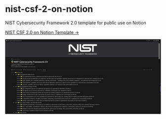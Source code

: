 # nist-csf-2-on-notion
NIST Cybersecurity Framework 2.0 template for public use on Notion

[NIST CSF 2.0 on Notion Template ->](https://nist-csf-2.notion.site/22588f54942f412abaf2ac91df8bcc96?v=5ea1bc8b25174d37a65d7095cf860adb&pvs=4)

![](demo-1.png)
